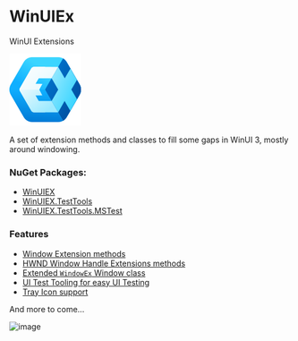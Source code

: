 # WinUIEx
 WinUI Extensions
 
![image](https://github.com/dotMorten/WinUIEx/raw/main/src/logo.png)

A set of extension methods and classes to fill some gaps in WinUI 3, mostly around windowing.

### NuGet Packages:
  - [WinUIEX](https://www.nuget.org/packages/WinUIEx/)
  - [WinUIEX.TestTools](https://www.nuget.org/packages/WinUIEx.TestTools/)
  - [WinUIEX.TestTools.MSTest](https://www.nuget.org/packages/WinUIEx.TestTools.MSTest/)

### Features

  - [Window Extension methods](docs/WindowExtensions.md)
  - [HWND Window Handle Extensions methods](docs/HwndExtensions.md)
  - [Extended `WindowEx` Window class](docs/WindowEx.md)
  - [UI Test Tooling for easy UI Testing](docs/UITests.md)
  - [Tray Icon support](docs/TrayIcon.md)


And more to come...

![image](https://user-images.githubusercontent.com/1378165/108465563-1e2d8700-7237-11eb-8eb4-736644606a64.png)
